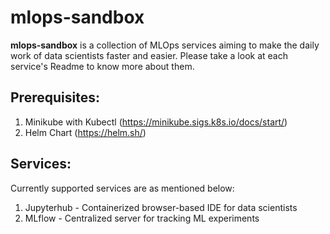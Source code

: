 # mlops-sandbox

**mlops-sandbox** is a collection of MLOps services aiming to make the daily work of data scientists faster and easier. Please take a look at each service's Readme to know more about them.

## Prerequisites:
1. Minikube with Kubectl (https://minikube.sigs.k8s.io/docs/start/)
2. Helm Chart (https://helm.sh/)   

## Services:
Currently supported services are as mentioned below:
1. Jupyterhub - Containerized browser-based IDE for data scientists 
2. MLflow - Centralized server for tracking ML experiments